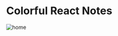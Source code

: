 # Colorful React Notes



![home](https://user-images.githubusercontent.com/95397948/162905461-1f235ea4-1a08-45ca-af6a-b9b050880ac8.png)
